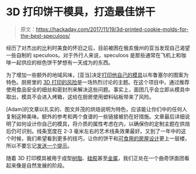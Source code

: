 # 3D 打印饼干模具，打造最佳饼干

> 原文：<https://hackaday.com/2017/11/19/3d-printed-cookie-molds-for-the-best-speculoos/>

经历了对杰出的比利时美食的怀旧之后，目前被困在俄亥俄州的亚当发现自己渴望一些自制的 speculoos。对于外行人来说，speculoos 是那些通常在飞机上和咖啡一起供应的棕色饼干梦想有一天成为的东西。

为了增加一些额外的地域风味，[亚当]决定[打印他自己的模具](http://makefastworkshop.com/hacks/?p=20171116)以布鲁塞尔的图案为特色。厨房里的 [3D 打印的风险](https://hackaday.com/2017/10/17/3d-prints-and-food/)是一场热烈讨论的主题。在这个项目中，通过推荐使用食品安全的细丝和密封剂来解决这些问题。事实上，面团几乎会立即从模具中取出，模具不会进入烤箱，这给在厨房使用塑料砧板带来了风险。

[Adam]的文章以扎实的、图文并茂的烘焙说明为特色，应该能让你们中的任何人复制这种美味。额外的参考和两个食谱的一些链接被扔在好措施。文章最后详细说明了如何设计你自己的模具，将介质的属性考虑在内，以确保你的定制主题在烘焙后仍可识别。线条宽度在 2-3 毫米左右的艺术线条效果最好。又到了一年中的这个时候，我们希望看到更多的技巧，让你的饼干和[可食用的房屋设计](https://hackaday.com/2012/12/07/design-a-gingerbread-house-in-cad-then-cut-pieces-with-a-laser/)更上一层楼，所以不要忘记[发送一个提示](mailto:tips@hackaday.com)。

随着 3D 打印模具被用于成型[树脂](https://hackaday.com/2014/03/16/mrrf-3d-printed-resin-molds/)、[硅胶](https://hackaday.com/2016/09/23/building-pneumatic-actuators-with-3d-printed-molds/)甚至[金属](https://hackaday.com/2017/08/27/casting-metal-directly-into-3d-printed-molds/)，我们正处在一个曲奇饼面团看起来像是自然发展的阶段。